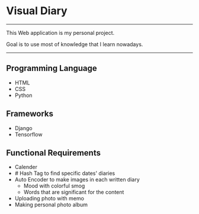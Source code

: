# Visual Diary

---

This Web application is my personal project.

Goal is to use most of knowledge that I learn nowadays.

---


## Programming Language
- HTML
- CSS
- Python

## Frameworks
- Django
- Tensorflow

## Functional Requirements
- Calender
- \# Hash Tag to find specific dates' diaries
- Auto Encoder to make images in each written diary
    - Mood with colorful smog
    - Words that are significant for the content
- Uploading photo with memo
- Making personal photo album